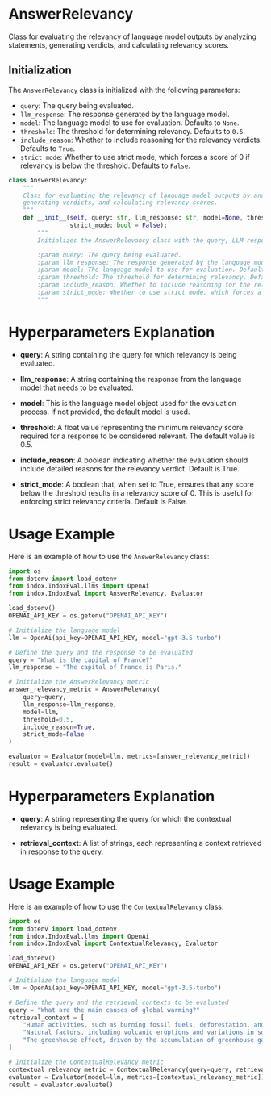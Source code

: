# AnswerRelevancy

Class for evaluating the relevancy of language model outputs by analyzing statements, generating verdicts, and calculating relevancy scores.

## Initialization

The `AnswerRelevancy` class is initialized with the following parameters:

- `query`: The query being evaluated.
- `llm_response`: The response generated by the language model.
- `model`: The language model to use for evaluation. Defaults to `None`.
- `threshold`: The threshold for determining relevancy. Defaults to `0.5`.
- `include_reason`: Whether to include reasoning for the relevancy verdicts. Defaults to `True`.
- `strict_mode`: Whether to use strict mode, which forces a score of 0 if relevancy is below the threshold. Defaults to `False`.

```python
class AnswerRelevancy:
    """
    Class for evaluating the relevancy of language model outputs by analyzing statements,
    generating verdicts, and calculating relevancy scores.
    """
    def __init__(self, query: str, llm_response: str, model=None, threshold: float = 0.5, include_reason: bool = True,
                 strict_mode: bool = False):
        """
        Initializes the AnswerRelevancy class with the query, LLM response, and evaluation settings.

        :param query: The query being evaluated.
        :param llm_response: The response generated by the language model.
        :param model: The language model to use for evaluation. Defaults to None.
        :param threshold: The threshold for determining relevancy. Defaults to 0.5.
        :param include_reason: Whether to include reasoning for the relevancy verdicts. Defaults to True.
        :param strict_mode: Whether to use strict mode, which forces a score of 0 if relevancy is below the threshold. Defaults to False.
        """
```
# Hyperparameters Explanation

- **query**: A string containing the query for which relevancy is being evaluated.

- **llm_response**: A string containing the response from the language model that needs to be evaluated.

- **model**: This is the language model object used for the evaluation process. If not provided, the default model is used.

- **threshold**: A float value representing the minimum relevancy score required for a response to be considered relevant. The default value is 0.5.

- **include_reason**: A boolean indicating whether the evaluation should include detailed reasons for the relevancy verdict. Default is True.

- **strict_mode**: A boolean that, when set to True, ensures that any score below the threshold results in a relevancy score of 0. This is useful for enforcing strict relevancy criteria. Default is False.

# Usage Example

Here is an example of how to use the `AnswerRelevancy` class:

```python
import os
from dotenv import load_dotenv
from indox.IndoxEval.llms import OpenAi
from indox.IndoxEval import AnswerRelevancy, Evaluator

load_dotenv()
OPENAI_API_KEY = os.getenv("OPENAI_API_KEY")

# Initialize the language model
llm = OpenAi(api_key=OPENAI_API_KEY, model="gpt-3.5-turbo")

# Define the query and the response to be evaluated
query = "What is the capital of France?"
llm_response = "The capital of France is Paris."

# Initialize the AnswerRelevancy metric
answer_relevancy_metric = AnswerRelevancy(
    query=query, 
    llm_response=llm_response, 
    model=llm, 
    threshold=0.5, 
    include_reason=True, 
    strict_mode=False
)

evaluator = Evaluator(model=llm, metrics=[answer_relevancy_metric])
result = evaluator.evaluate()
```

# Hyperparameters Explanation

- **query**: A string representing the query for which the contextual relevancy is being evaluated.

- **retrieval_context**: A list of strings, each representing a context retrieved in response to the query.

# Usage Example

Here is an example of how to use the `ContextualRelevancy` class:

```python
import os
from dotenv import load_dotenv
from indox.IndoxEval.llms import OpenAi
from indox.IndoxEval import ContextualRelevancy, Evaluator

load_dotenv()
OPENAI_API_KEY = os.getenv("OPENAI_API_KEY")

# Initialize the language model
llm = OpenAi(api_key=OPENAI_API_KEY, model="gpt-3.5-turbo")

# Define the query and the retrieval contexts to be evaluated
query = "What are the main causes of global warming?"
retrieval_context = [
    "Human activities, such as burning fossil fuels, deforestation, and industrial processes, are major contributors.",
    "Natural factors, including volcanic eruptions and variations in solar radiation, also play a role.",
    "The greenhouse effect, driven by the accumulation of greenhouse gases like CO2, is a key mechanism."
]

# Initialize the ContextualRelevancy metric
contextual_relevancy_metric = ContextualRelevancy(query=query, retrieval_context=retrieval_context)
evaluator = Evaluator(model=llm, metrics=[contextual_relevancy_metric])
result = evaluator.evaluate()
```